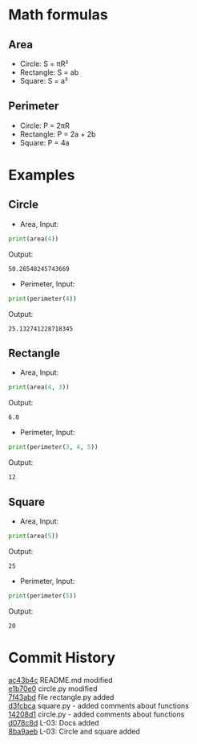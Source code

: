 # Math formulas
## Area
- Circle: S = πR²
- Rectangle: S = ab
- Square: S = a²

## Perimeter
- Circle: P = 2πR
- Rectangle: P = 2a + 2b
- Square: P = 4a

# Examples
## Circle
- Area,
Input:
```Python
print(area(4))
```
Output:
```
50.26548245743669
```
- Perimeter,
Input:
```Python
print(perimeter(4))
```
Output:
```
25.132741228718345
```

## Rectangle
- Area,
Input:
```Python
print(area(4, 3))
```
Output:
```
6.0
```
- Perimeter,
Input:
```Python
print(perimeter(3, 4, 5))
```
Output:
```
12
```

## Square
- Area,
Input:
```Python
print(area(5))
```
Output:
```
25
```
- Perimeter,
Input:
```Python
print(perimeter(5))
```
Output:
```
20
```
# Commit History
[ac43b4c](https://github.com/A1bic/geometric_lib/commit/ac43b4c12e579e1d64ea6a2f1639194cf9d08f0f) README.md modified  
[e1b70e0](https://github.com/A1bic/geometric_lib/commit/e1b70e028ac61c08e63f73f088f5a5cc5e2a67b3) circle.py modified  
[7f43abd](https://github.com/A1bic/geometric_lib/commit/7f43abdad30ff3f57ddbf8f389d77036ef43e24c) file rectangle.py added  
[d3fcbca](https://github.com/A1bic/geometric_lib/commit/d3fcbcaaee3708ee78034135cf88b36198d568ee) square.py - added comments about functions  
[14208d1](https://github.com/A1bic/geometric_lib/commit/14208d1e555a4376de6b0db0fcc1e14f8db2b5b1) circle.py - added comments about functions  
[d078c8d](https://github.com/A1bic/geometric_lib/commit/d078c8d9ee6155f3cb0e577d28d337b791de28e2) L-03: Docs added  
[8ba9aeb](https://github.com/A1bic/geometric_lib/commit/8ba9aeb3cea847b63a91ac378a2a6db758682460) L-03: Circle and square added  
